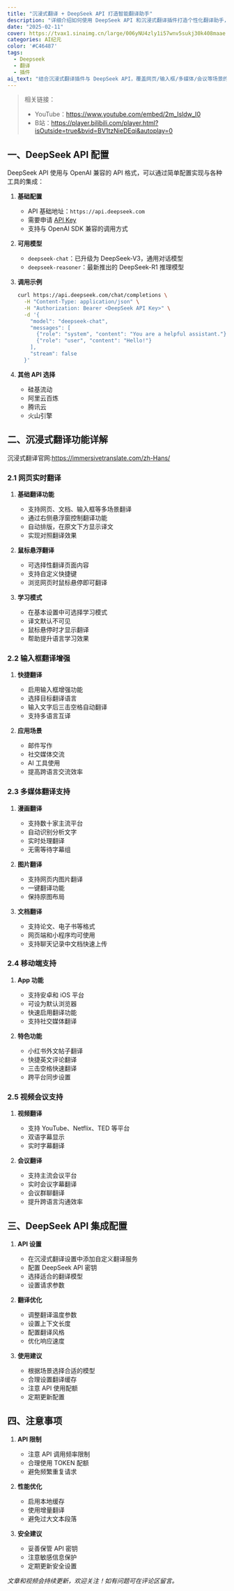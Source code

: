 ```yaml
---
title: "沉浸式翻译 + DeepSeek API 打造智能翻译助手"
description: "详细介绍如何使用 DeepSeek API 和沉浸式翻译插件打造个性化翻译助手，包括 API 配置、翻译功能设置等内容"
date: "2025-02-11"
cover: https://tvax1.sinaimg.cn/large/006yNU4zly1i57wnv5sukj30k408maae.jpg
categories: AI纪元
color: '#C46487'
tags:
  - Deepseek
  - 翻译
  - 插件
ai_text: "结合沉浸式翻译插件与 DeepSeek API，覆盖网页/输入框/多媒体/会议等场景的翻译增强，并给出模型选择、参数优化、配额与安全建议，帮助你搭建一套可定制的跨平台翻译助手。"
---
```


> 相关链接：
> - YouTube：<https://www.youtube.com/embed/2m_Isldw_I0>
> - B站：<https://player.bilibili.com/player.html?isOutside=true&bvid=BV1tzNieDEqi&autoplay=0>

## 一、DeepSeek API 配置

DeepSeek API 使用与 OpenAI 兼容的 API 格式，可以通过简单配置实现与各种工具的集成：

1. **基础配置**
   - API 基础地址：`https://api.deepseek.com`
   - 需要申请 [API Key](https://platform.deepseek.com/api_keys)
   - 支持与 OpenAI SDK 兼容的调用方式

2. **可用模型**
   - `deepseek-chat`：已升级为 DeepSeek-V3，通用对话模型
   - `deepseek-reasoner`：最新推出的 DeepSeek-R1 推理模型

3. **调用示例**
   ```bash
   curl https://api.deepseek.com/chat/completions \
     -H "Content-Type: application/json" \
     -H "Authorization: Bearer <DeepSeek API Key>" \
     -d '{
       "model": "deepseek-chat",
       "messages": [
         {"role": "system", "content": "You are a helpful assistant."},
         {"role": "user", "content": "Hello!"}
       ],
       "stream": false
     }'
   ```

4. **其他 API 选择**
   - 硅基流动
   - 阿里云百炼
   - 腾讯云
   - 火山引擎

## 二、沉浸式翻译功能详解

沉浸式翻译官网:https://immersivetranslate.com/zh-Hans/

### 2.1 网页实时翻译

1. **基础翻译功能**
   - 支持网页、文档、输入框等多场景翻译
   - 通过右侧悬浮窗控制翻译功能
   - 自动排版，在原文下方显示译文
   - 实现对照翻译效果

2. **鼠标悬浮翻译**
   - 可选择性翻译页面内容
   - 支持自定义快捷键
   - 浏览网页时鼠标悬停即可翻译

3. **学习模式**
   - 在基本设置中可选择学习模式
   - 译文默认不可见
   - 鼠标悬停时才显示翻译
   - 帮助提升语言学习效果

### 2.2 输入框翻译增强

1. **快捷翻译**
   - 启用输入框增强功能
   - 选择目标翻译语言
   - 输入文字后三击空格自动翻译
   - 支持多语言互译

2. **应用场景**
   - 邮件写作
   - 社交媒体交流
   - AI 工具使用
   - 提高跨语言交流效率

### 2.3 多媒体翻译支持

1. **漫画翻译**
   - 支持数十家主流平台
   - 自动识别分析文字
   - 实时处理翻译
   - 无需等待字幕组

2. **图片翻译**
   - 支持网页内图片翻译
   - 一键翻译功能
   - 保持原图布局

3. **文档翻译**
   - 支持论文、电子书等格式
   - 网页端和小程序均可使用
   - 支持聊天记录中文档快速上传

### 2.4 移动端支持

1. **App 功能**
   - 支持安卓和 iOS 平台
   - 可设为默认浏览器
   - 快速启用翻译功能
   - 支持社交媒体翻译

2. **特色功能**
   - 小红书外文帖子翻译
   - 快捷英文评论翻译
   - 三击空格快速翻译
   - 跨平台同步设置

### 2.5 视频会议支持

1. **视频翻译**
   - 支持 YouTube、Netflix、TED 等平台
   - 双语字幕显示
   - 实时字幕翻译

2. **会议翻译**
   - 支持主流会议平台
   - 实时会议字幕翻译
   - 会议群聊翻译
   - 提升跨语言沟通效率

## 三、DeepSeek API 集成配置

1. **API 设置**
   - 在沉浸式翻译设置中添加自定义翻译服务
   - 配置 DeepSeek API 密钥
   - 选择适合的翻译模型
   - 设置请求参数

2. **翻译优化**
   - 调整翻译温度参数
   - 设置上下文长度
   - 配置翻译风格
   - 优化响应速度

3. **使用建议**
   - 根据场景选择合适的模型
   - 合理设置翻译缓存
   - 注意 API 使用配额
   - 定期更新配置

## 四、注意事项

1. **API 限制**
   - 注意 API 调用频率限制
   - 合理使用 TOKEN 配额
   - 避免频繁重复请求

2. **性能优化**
   - 启用本地缓存
   - 使用增量翻译
   - 避免过大文本段落

3. **安全建议**
   - 妥善保管 API 密钥
   - 注意敏感信息保护
   - 定期更新安全设置

*文章和视频会持续更新，欢迎关注！如有问题可在评论区留言。* 
